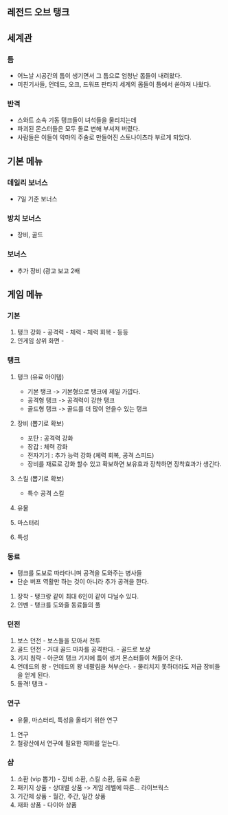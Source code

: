 ## 레전드 오브 탱크

## 세계관
### 틈 
  - 어느날 시공간의 틈이 생기면서 그 틈으로 엄청난 몹들이 내려왔다.
  - 미친기사들, 언데드, 오크, 드워프 판타지 세계의 몹들이 틈에서 쏟아져 나왔다.
### 반격
  - 스와트 소속 기동 탱크들이 녀석들을 물리치는데 
  - 파괴된 몬스터들은 모두 돌로 변해 부셔져 버렸다.
  - 사람들은 이들이 악마의 주술로 만들어진 스토나이츠라 부르게 되었다. 

## 기본 메뉴
### 데일리 보너스
  - 7일 기준 보너스
### 방치 보너스
  - 장비, 골드 
### 보너스
  - 추가 장비 (광고 보고 2배
## 게임 메뉴
### 기본
  1) 탱크 강화 
    - 공격력
    - 체력
    - 체력 회복
    - 등등
  2) 인게임 상위 화면 
    -  
### 탱크
1) 탱크 (유료 아이템)
    - 기본 탱크 -> 기본형으로 탱크에 제일 가깝다.
    - 공격형 탱크 -> 공격력이 강한 탱크 
    - 골드형 탱크 -> 골드를 더 많이 얻을수 있는 탱크
     
2) 장비 (뽑기로 확보)
    - 포탄 : 공격력 강화
    - 장갑 : 체력 강화
    - 전자기기 : 추가 능력 강화 (체력 회복, 공격 스피드)
    - 장비를 재료로 강화 할수 있고 확보하면 보유효과 장착하면 장착효과가 생긴다.
  
 3) 스킬 (뽑기로 확보)
    - 특수 공격 스킬
  
  4) 유물 
  
  5) 마스터리
  
  6) 특성

### 동료
  - 탱크를 도보로 따라다니며 공격을 도와주는 병사들
  - 단순 버프 역활만 하는 것이 아니라 추가 공격을 한다.

  1) 장착
    - 탱크랑 같이 최대 6인이 같이 다닐수 있다.
  2) 인벤
    - 탱크를 도와줄 동료들의 풀   
### 던전
  1) 보스 던전
    - 보스들을 모아서 전투 
  2) 골드 던전
    - 거대 골드 마차를 공격한다.
    - 골드로 보상 
  3) 기지 침략
    - 아군의 탱크 기지에 틈이 생겨 몬스터들이 쳐들어 온다.  
  4) 언데드의 왕
    - 언데드의 왕 네팔림을 쳐부순다.
    - 물리치지 못하더라도 저급 장비들을 얻게 된다. 
  5) 돌격! 탱크
    - 
### 연구
  - 유물, 마스터리, 특성을 올리기 위한 연구 
  1) 연구 
  2) 철광산에서 연구에 필요한 재화를 얻는다.
### 샵
  1) 소환 (vip 뽑기)
    - 장비 소환, 스킬 소환, 동료 소환
  2) 패키지 상품
    - 상대별 상품 -> 게임 레벨에 따른... 라이브웍스
  3) 기간제 상품
    - 월간, 주간, 일간 상품 
  4) 재화 상품
    - 다이아 상품 















